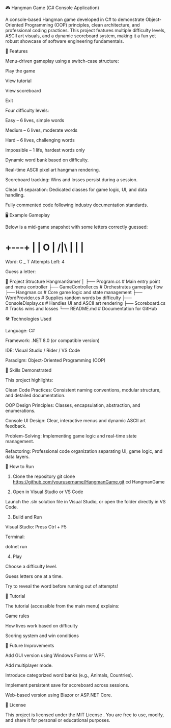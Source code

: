 🎮 Hangman Game (C# Console Application)

A console-based Hangman game developed in C# to demonstrate Object-Oriented Programming (OOP) principles, clean architecture, and professional coding practices.
This project features multiple difficulty levels, ASCII art visuals, and a dynamic scoreboard system, making it a fun yet robust showcase of software engineering fundamentals.

🚀 Features

Menu-driven gameplay using a switch-case structure:

Play the game

View tutorial

View scoreboard

Exit

Four difficulty levels:

Easy – 6 lives, simple words

Medium – 6 lives, moderate words

Hard – 6 lives, challenging words

Impossible – 1 life, hardest words only

Dynamic word bank based on difficulty.

Real-time ASCII pixel art hangman rendering.

Scoreboard tracking: Wins and losses persist during a session.

Clean UI separation: Dedicated classes for game logic, UI, and data handling.

Fully commented code following industry documentation standards.

🖥 Example Gameplay

Below is a mid-game snapshot with some letters correctly guessed:

  +---+
  |   |
  O   |
 /|\  |
      |
      |
======
Word: C _ T
Attempts Left: 4

Guess a letter:

📂 Project Structure
HangmanGame/
│
├── Program.cs           # Main entry point and menu controller
├── GameController.cs    # Orchestrates gameplay flow
├── Hangman.cs           # Core game logic and state management
├── WordProvider.cs      # Supplies random words by difficulty
├── ConsoleDisplay.cs    # Handles UI and ASCII art rendering
├── Scoreboard.cs        # Tracks wins and losses
└── README.md            # Documentation for GitHub

🛠 Technologies Used

Language: C#

Framework: .NET 8.0 (or compatible version)

IDE: Visual Studio / Rider / VS Code

Paradigm: Object-Oriented Programming (OOP)

🎯 Skills Demonstrated

This project highlights:

Clean Code Practices: Consistent naming conventions, modular structure, and detailed documentation.

OOP Design Principles: Classes, encapsulation, abstraction, and enumerations.

Console UI Design: Clear, interactive menus and dynamic ASCII art feedback.

Problem-Solving: Implementing game logic and real-time state management.

Refactoring: Professional code organization separating UI, game logic, and data layers.

🧩 How to Run
1. Clone the repository
git clone https://github.com/yourusername/HangmanGame.git
cd HangmanGame

2. Open in Visual Studio or VS Code

Launch the .sln solution file in Visual Studio,
or open the folder directly in VS Code.

3. Build and Run

Visual Studio: Press Ctrl + F5

Terminal:

dotnet run

4. Play

Choose a difficulty level.

Guess letters one at a time.

Try to reveal the word before running out of attempts!

📖 Tutorial

The tutorial (accessible from the main menu) explains:

Game rules

How lives work based on difficulty

Scoring system and win conditions

🌟 Future Improvements

Add GUI version using Windows Forms or WPF.

Add multiplayer mode.

Introduce categorized word banks (e.g., Animals, Countries).

Implement persistent save for scoreboard across sessions.

Web-based version using Blazor or ASP.NET Core.

📜 License

This project is licensed under the MIT License
.
You are free to use, modify, and share it for personal or educational purposes.